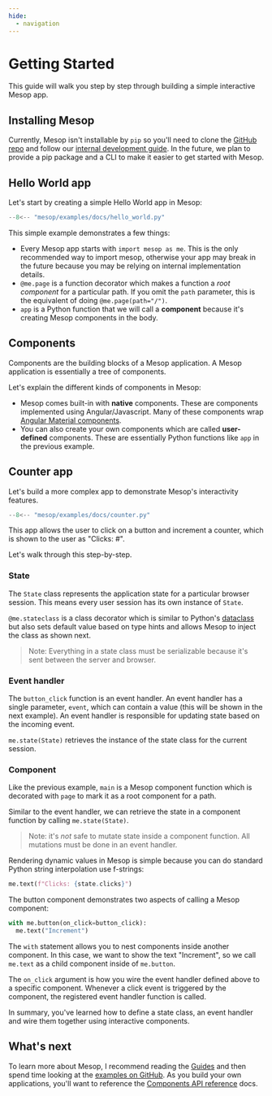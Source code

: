 ```yaml
---
hide:
  - navigation
---
```


# Getting Started

This guide will walk you step by step through building a simple interactive Mesop app.

## Installing Mesop

Currently, Mesop isn't installable by `pip` so you'll need to clone the [GitHub repo](https://github.com/google/mesop) and follow our [internal development guide](internal/development.md). In the future, we plan to provide a pip package and a CLI to make it easier to get started with Mesop.

## Hello World app

Let's start by creating a simple Hello World app in Mesop:

```python
--8<-- "mesop/examples/docs/hello_world.py"
```

This simple example demonstrates a few things:

- Every Mesop app starts with `import mesop as me`. This is the only recommended way to import mesop, otherwise your app may break in the future because you may be relying on internal implementation details.
- `@me.page` is a function decorator which makes a function a _root component_ for a particular path. If you omit the `path` parameter, this is the equivalent of doing `@me.page(path="/")`.
- `app` is a Python function that we will call a __component__ because it's creating Mesop components in the body.

## Components

Components are the building blocks of a Mesop application. A Mesop application is essentially a tree of components.

Let's explain the different kinds of components in Mesop:

- Mesop comes built-in with __native__ components. These are components implemented using Angular/Javascript. Many of these components wrap [Angular Material components](https://material.angular.io/components/).
- You can also create your own components which are called __user-defined__ components. These are essentially Python functions like `app` in the previous example.

## Counter app

Let's build a more complex app to demonstrate Mesop's interactivity features.

```python
--8<-- "mesop/examples/docs/counter.py"
```

This app allows the user to click on a button and increment a counter, which is shown to the user as "Clicks: #".

Let's walk through this step-by-step.

### State

The `State` class represents the application state for a particular browser session. This means every user session has its own instance of `State`.

`@me.stateclass` is a class decorator which is similar to Python's [dataclass](https://docs.python.org/3/library/dataclasses.html) but also sets default value based on type hints and allows Mesop to inject the class as shown next.

> Note: Everything in a state class must be serializable because it's sent between the server and browser.

### Event handler

The `button_click` function is an event handler. An event handler has a single parameter, `event`, which can contain a value (this will be shown in the next example). An event handler is responsible for updating state based on the incoming event.

`me.state(State)` retrieves the instance of the state class for the current session.

### Component

Like the previous example, `main` is a Mesop component function which is decorated with `page` to mark it as a root component for a path.

Similar to the event handler, we can retrieve the state in a component function by calling `me.state(State)`.

> Note: it's _not_ safe to mutate state inside a component function. All mutations must be done in an event handler.

Rendering dynamic values in Mesop is simple because you can do standard Python string interpolation use f-strings:

```python
me.text(f"Clicks: {state.clicks}")
```

The button component demonstrates two aspects of calling a Mesop component:

```python
with me.button(on_click=button_click):
  me.text("Increment")
```

The `with` statement allows you to nest components inside another component. In this case, we want to show the text "Increment", so we call `me.text` as a child component inside of `me.button`.

The `on_click` argument is how you wire the event handler defined above to a specific component. Whenever a click event is triggered by the component, the registered event handler function is called.

In summary, you've learned how to define a state class, an event handler and wire them together using interactive components.

## What's next

To learn more about Mesop, I recommend reading the [Guides](./guides/components.md) and then spend time looking at the [examples on GitHub](https://github.com/google/mesop/tree/main/mesop/examples). As you build your own applications, you'll want to reference the [Components API reference](./components/button.md) docs.

